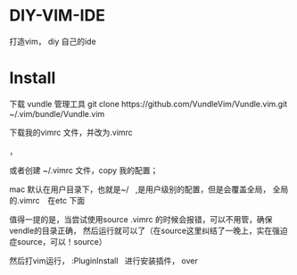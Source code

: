 # DIY-VIM-IDE
打造vim， diy 自己的ide
<h1>Install</h1>
下载 vundle 管理工具
 git clone https://github.com/VundleVim/Vundle.vim.git ~/.vim/bundle/Vundle.vim
 
 <p>下载我的vimrc 文件，并改为.vimrc </p>，
 <p>或者创建 ~/.vimrc 文件，copy 我的配置；</p>
 mac 默认在用户目录下，也就是~/   ,是用户级别的配置，但是会覆盖全局， 全局的.vimrc　在etc 下面
 

 值得一提的是，当尝试使用source .vimrc 的时候会报错，可以不用管，确保vendle的目录正确， 然后运行就可以了（在source这里纠结了一晚上，实在强迫症source，可以！source）
 
 然后打vim运行， :PluginInstall   进行安装插件， over
